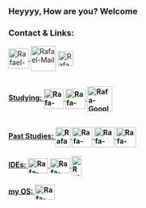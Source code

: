 ### Heyyyy, How are you? Welcome


 
### Contact & Links:
 <a href="https://linkedin.com/in/rafaelopi" target="_blank">
   <img align="center" alt="Rafael-Linkedin" | Linkedin" width="40px" src="https://cdn.jsdelivr.net/gh/devicons/devicon/icons/linkedin/linkedin-original.svg" />
</a>
<a href = "mailto:rafael.o.peres@outlook.com">
 <img align="center" alt="Rafael-Mail"| Mail" width="50px" src="https://th.bing.com/th/id/R.bb18bdbbef437b2d50518db5a8292c94?rik=cOvK7ERpnbu3Tw&riu=http%3a%2f%2fpluspng.com%2fimg-png%2femail-icon-png-download-icons-logos-emojis-email-icons-2400.png&ehk=VQKlzNVcrMc2tLSKYacLzJ9XD4bCkYGXtMrARdqSBKQ%3d&risl=&pid=ImgRaw&r=0"></a>
</a>
<a href="https://lintr.ee/rafaelopi" target="_blank">
   <img align="center" alt="Rafael-Linktree" | Linktree" width="30px" src="https://uxwing.com/wp-content/themes/uxwing/download/brands-and-social-media/linktree-logo-icon.png" />

##

 
 <b> Studying:
 <img align="center" alt="Rafa-Ruby" height="40" width="40" src="https://cdn.jsdelivr.net/gh/devicons/devicon/icons/ruby/ruby-original.svg" />
<img align="center" alt="Rafa-Rails" height="40" width="40" src="https://cdn.jsdelivr.net/gh/devicons/devicon/icons/rails/rails-original-wordmark.svg" />
<img align="center" alt="Rafa-Google" height="50" width="50" src="https://cdn.jsdelivr.net/gh/devicons/devicon/icons/googlecloud/googlecloud-original.svg" />
 
</div>
 
  
<div style="display: inline_block"><br>
  <b> Past Studies:
  <img align="center" alt="Rafa-Fortran" height="40" width="30" src="https://upload.wikimedia.org/wikipedia/commons/b/b8/Fortran_logo.svg" />
  <img align="center" alt="Rafa-HTML" height="40" widht="30" src="https://cdn.jsdelivr.net/gh/devicons/devicon/icons/html5/html5-original-wordmark.svg" />
  <img align="center" alt="Rafa-CSS" height="40" width="40" src="https://cdn.jsdelivr.net/gh/devicons/devicon/icons/css3/css3-original-wordmark.svg" />
  <img align="center" alt="Rafa-Mdown" height="40" width="40" src="https://cdn.jsdelivr.net/gh/devicons/devicon/icons/markdown/markdown-original.svg" />
    </div>
  
  
<div style="display: inline_block"><br>
<b>IDEs:
  <img align="center" alt="Rafa-Code" height="30" width="40" src="https://cdn.jsdelivr.net/gh/devicons/devicon/icons/vscode/vscode-original.svg" />
   <img align="center" alt="Rafa-Mine" height="30" width="40" src="https://cdn.jsdelivr.net/gh/devicons/devicon/icons/rubymine/rubymine-original.svg" />
  <img align="center" alt="Rafa-Vim" height="40" width="20" src="https://cdn.jsdelivr.net/gh/devicons/devicon/icons/vim/vim-original.svg" /> 
  </div>
  
  
  
  
  <div style="display: inline_block"><br>
  <b>my OS:<b>
  <img align="center" alt="Rafa-popOS!" height="30" width="40" src="https://upload.wikimedia.org/wikipedia/commons/thumb/c/c5/Pop_OS-Logo-nobg.svg/1599px-Pop_OS-Logo-nobg.svg.png" />        
  </div>
 
  
  


 
    

